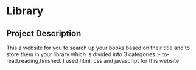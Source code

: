 # Library
 
## Project Description
This a website for you to search up your books based on their title and to store them in your library which is divided into 3 categories :- to-read,reading,finished. I used html, css and javascript for this website

